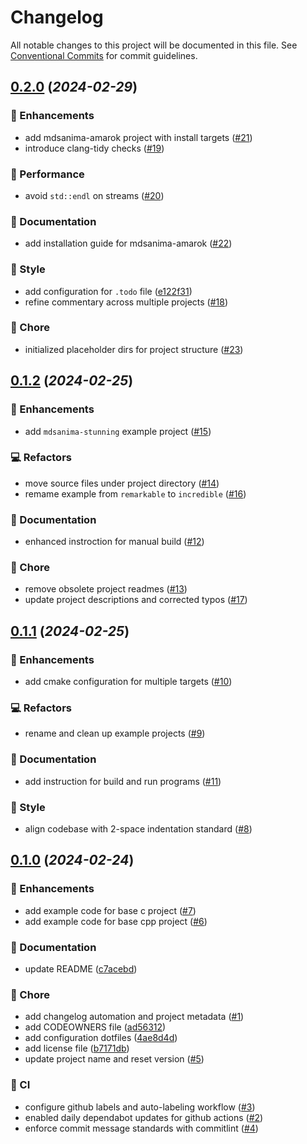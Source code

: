 # Changelog

All notable changes to this project will be documented in this file. See [Conventional Commits](https://conventionalcommits.org/) for commit guidelines.

<!-- markdownlint-disable -->

## [0.2.0](https://github.com/mdsanima-lab/cmake-demo/compare/v0.1.2...v0.2.0) (_2024-02-29_)

### 🤿 Enhancements

- add mdsanima-amarok project with install targets ([#21](https://github.com/mdsanima-lab/cmake-demo/issues/21))
- introduce clang-tidy checks ([#19](https://github.com/mdsanima-lab/cmake-demo/issues/19))

### 🚀 Performance

- avoid `std::endl` on streams ([#20](https://github.com/mdsanima-lab/cmake-demo/issues/20))

### 📝 Documentation

- add installation guide for mdsanima-amarok ([#22](https://github.com/mdsanima-lab/cmake-demo/issues/22))

### 🧢 Style

- add configuration for `.todo` file ([e122f31](https://github.com/mdsanima-lab/cmake-demo/commit/e122f31d1cf923788a661dd89c708094d71ff14e))
- refine commentary across multiple projects ([#18](https://github.com/mdsanima-lab/cmake-demo/issues/18))

### 🎪 Chore

- initialized placeholder dirs for project structure ([#23](https://github.com/mdsanima-lab/cmake-demo/issues/23))

## [0.1.2](https://github.com/mdsanima-lab/cmake-demo/compare/v0.1.1...v0.1.2) (_2024-02-25_)

### 🤿 Enhancements

- add `mdsanima-stunning` example project ([#15](https://github.com/mdsanima-lab/cmake-demo/issues/15))

### 💻 Refactors

- move source files under project directory ([#14](https://github.com/mdsanima-lab/cmake-demo/issues/14))
- remame example from `remarkable` to `incredible` ([#16](https://github.com/mdsanima-lab/cmake-demo/issues/16))

### 📝 Documentation

- enhanced instroction for manual build ([#12](https://github.com/mdsanima-lab/cmake-demo/issues/12))

### 🎪 Chore

- remove obsolete project readmes ([#13](https://github.com/mdsanima-lab/cmake-demo/issues/13))
- update project descriptions and corrected typos ([#17](https://github.com/mdsanima-lab/cmake-demo/issues/17))

## [0.1.1](https://github.com/mdsanima-lab/cmake-demo/compare/v0.1.0...v0.1.1) (_2024-02-25_)

### 🤿 Enhancements

- add cmake configuration for multiple targets ([#10](https://github.com/mdsanima-lab/cmake-demo/issues/10))

### 💻 Refactors

- rename and clean up example projects ([#9](https://github.com/mdsanima-lab/cmake-demo/issues/9))

### 📝 Documentation

- add instruction for build and run programs ([#11](https://github.com/mdsanima-lab/cmake-demo/issues/11))

### 🧢 Style

- align codebase with 2-space indentation standard ([#8](https://github.com/mdsanima-lab/cmake-demo/issues/8))

## [0.1.0](https://github.com/mdsanima-lab/cmake-demo/releases/v0.1.0) (_2024-02-24_)

### 🤿 Enhancements

- add example code for base c project ([#7](https://github.com/mdsanima-lab/cmake-demo/issues/7))
- add example code for base cpp project ([#6](https://github.com/mdsanima-lab/cmake-demo/issues/6))

### 📝 Documentation

- update README ([c7acebd](https://github.com/mdsanima-lab/cmake-demo/commit/c7acebd42317d0a9613964bfc272c390d6d362a2))

### 🎪 Chore

- add changelog automation and project metadata ([#1](https://github.com/mdsanima-lab/cmake-demo/issues/1))
- add CODEOWNERS file ([ad56312](https://github.com/mdsanima-lab/cmake-demo/commit/ad56312fd5d096608eb834ef045450bf38aa47a2))
- add configuration dotfiles ([4ae8d4d](https://github.com/mdsanima-lab/cmake-demo/commit/4ae8d4d6e60657bc68ad50e52974fc8f0bc12a7b))
- add license file ([b7171db](https://github.com/mdsanima-lab/cmake-demo/commit/b7171db0dfe048d4da7d7ee091925f7b4a86680c))
- update project name and reset version ([#5](https://github.com/mdsanima-lab/cmake-demo/issues/5))

### 🤖 CI

- configure github labels and auto-labeling workflow ([#3](https://github.com/mdsanima-lab/cmake-demo/issues/3))
- enabled daily dependabot updates for github actions ([#2](https://github.com/mdsanima-lab/cmake-demo/issues/2))
- enforce commit message standards with commitlint ([#4](https://github.com/mdsanima-lab/cmake-demo/issues/4))
